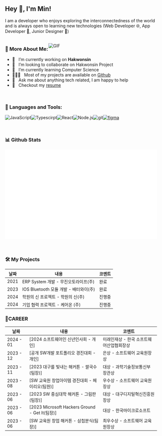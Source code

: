 ## Hey 👋, I'm Min!


I am a developer who enjoys exploring the interconnectedness of the world and is always open to learning new technologies (Web Developer 🌐, App Developer 📱, Junior Designer 🎨)
<br/>
<br/>

<img align="right" alt="GIF" src="https://raw.githubusercontent.com/rahul-jha98/rahul-jha98/main/techstack.gif" width="360px"/>
  
### 🧐 More About Me:

- 🔭 &nbsp; I’m currently working on **Hakwonsin**
- 🤝 &nbsp; I’m looking to collaborate on Hakwonsin Project
- 🌱 &nbsp; I’m currently learning Computer Science
- 👨🏻‍💻 &nbsp; Most of my projects are available on [Github](https://github.com/mini-777?tab=repositories)
- 💬 &nbsp; Ask me about anything tech related, I am happy to help
- 📝 &nbsp; Checkout my [resume](https://www.jobkorea.co.kr/User/Resume/View?rNo=26078508)

<br>

### 🔨 Languages and Tools:
<a href="https://developer.mozilla.org/en-US/docs/Web/JavaScript" target="_blank"> <img align="left" alt="JavaScript" height ="42px"  src="https://raw.githubusercontent.com/rahul-jha98/github_readme_icons/main/language_and_tools/square/javascript/javascript.svg"> </a>
<a href="https://www.typescriptlang.org/" target="_blank"><img align="left" alt="Typescirpt" height ="42px" src="https://raw.githubusercontent.com/rahul-jha98/github_readme_icons/main/language_and_tools/square/typescript/typescript.svg"></a>
<a href="https://reactjs.org/" target="_blank"> <img align="left" alt="React" height ="42px" src="https://raw.githubusercontent.com/rahul-jha98/github_readme_icons/main/language_and_tools/square/react/react.svg"></a>
<a href="https://nodejs.org" target="_blank"><img align="left" alt="Node.js" height ="42px" src="https://raw.githubusercontent.com/rahul-jha98/github_readme_icons/main/language_and_tools/square/node/node.svg"></a>
<a href="https://git-scm.com/" target="_blank"> <img src="https://raw.githubusercontent.com/rahul-jha98/github_readme_icons/main/language_and_tools/square/git-scm/git-scm.svg" align="left" alt="git" height='42px'/> </a>
<a href="https://www.figma.com/" target="_blank"> <img src="https://raw.githubusercontent.com/rahul-jha98/github_readme_icons/main/language_and_tools/square/figma/figma.svg" alt="figma" height='42px'/> </a>

<br>


### 📊 Github Stats
<a href='https://github.com/mini-777/github-stats-transparent'>
  
![Stats Overview](https://raw.githubusercontent.com/mini-777/github-stats-transparent/output/generated/overview.svg)

</a>

<br>

### 🛠️ My Projects

|날짜|내용|코멘트|
|------|---|---|
|2021| ERP System 개발 - 무진오토라이프(주) | 완료 |
|2023| IOS Bluetooth 모듈 개발 - 배터와이(주) | 완료 |
|2024| 학원의 신 프로젝트 - 학원의 신(주) | 진행중 |
|2024| 기업 협력 프로젝트 - 케어온 (주) | 진행중 |

### 🚩CAREER

|날짜|내용|코멘트|
|------|---|---|
|2024 - 01|[2024 소프트웨어인 신년인사회 - 개인]| 미래인재상 - 한국 소프트웨어산업협회장상 |
|2023 - 12|[공개 SW개발 포트폴리오 경진대회 - 개인]| 은상 - 소프트웨어 교육원장상 |
|2023 - 11|[2023 대구를 빛내는 해커톤 - 쌀국수(팀장)]| 대상 - 과학기술정보통신부 장관상 |
|2023 - 08|[SW 교육원 창업아이템 경진대회 - 페이리오(팀원)]| 우수상 - 소프트웨어 교육원장상 |
|2023 - 06|[2023 SW 중심대학 해커톤 - 그림판(팀장)]| 대상 - 대구디지털혁신진흥원장상 |
|2023 - 06|[2023 Microsoft Hackers Ground - Get It(팀장)]| 대상 - 한국마이크로소프트 |
|2023 - 06|[SW 교육원 창업 해커톤 - 삼첩분식(팀장)]| 최우수상 - 소프트웨어 교육원장상 |

